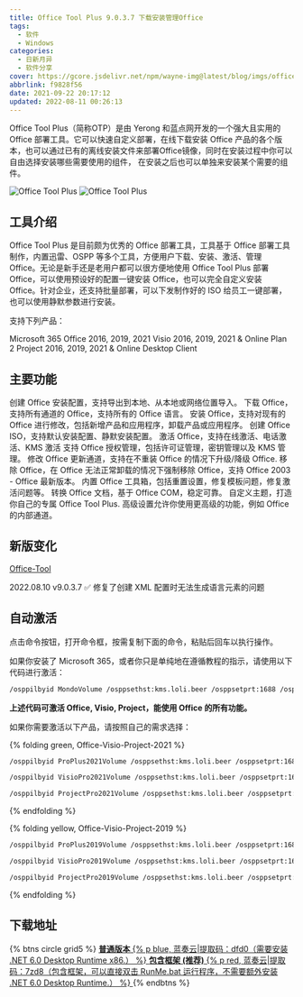 ```yaml
---
title: Office Tool Plus 9.0.3.7 下载安装管理Office
tags:
  - 软件
  - Windows
categories:
  - 日新月异
  - 软件分享
cover: https://gcore.jsdelivr.net/npm/wayne-img@latest/blog/imgs/office1.png
abbrlink: f9828f56
date: 2021-09-22 20:17:12
updated: 2022-08-11 00:26:13
---
```

Office Tool Plus（简称OTP）是由 Yerong 和蓝点网开发的一个强大且实用的 Office 部署工具。它可以快速自定义部署，在线下载安装 Office 产品的各个版本，也可以通过已有的离线安装文件来部署Office镜像，同时在安装过程中你可以自由选择安装哪些需要使用的组件， 在安装之后也可以单独来安装某个需要的组件。

 ![Office Tool Plus](https://gcore.jsdelivr.net/npm/wayne-img@latest/blog/imgs/office1.png) 
  ![Office Tool Plus](https://gcore.jsdelivr.net/npm/wayne-img@latest/blog/imgs/office2.png) 
## 工具介绍

Office Tool Plus 是目前颇为优秀的 Office 部署工具，工具基于 Office 部署工具制作，内置迅雷、OSPP 等多个工具，方便用户下载、安装、激活、管理 Office。无论是新手还是老用户都可以很方便地使用 Office Tool Plus 部署 Office，可以使用预设好的配置一键安装 Office，也可以完全自定义安装 Office。针对企业，还支持批量部署，可以下发制作好的 ISO 给员工一键部署，也可以使用静默参数进行安装。

支持下列产品：

Microsoft 365
Office 2016, 2019, 2021
Visio 2016, 2019, 2021 & Online Plan 2
Project 2016, 2019, 2021 & Online Desktop Client

## 主要功能

创建 Office 安装配置，支持导出到本地、从本地或网络位置导入。
下载 Office，支持所有通道的 Office，支持所有的 Office 语言。
安装 Office，支持对现有的 Office 进行修改，包括新增产品和应用程序，卸载产品或应用程序。
创建 Office ISO，支持默认安装配置、静默安装配置。
激活 Office，支持在线激活、电话激活、KMS 激活
支持 Office 授权管理，包括许可证管理，密钥管理以及 KMS 管理。
修改 Office 更新通道，支持在不重装 Office 的情况下升级/降级 Office.
移除 Office，在 Office 无法正常卸载的情况下强制移除 Office，支持 Office 2003 - Office 最新版本。
内置 Office 工具箱，包括重置设置，修复模板问题，修复激活问题等。
转换 Office 文档，基于 Office COM，稳定可靠。
自定义主题，打造你自己的专属 Office Tool Plus.
高级设置允许你使用更高级的功能，例如 Office 的内部通道。

## 新版变化

[Office-Tool](https://github.com/YerongAI/Office-Tool)

2022.08.10 v9.0.3.7
 ✅ 修复了创建 XML 配置时无法生成语言元素的问题

## 自动激活

点击命令按钮，打开命令框，按需复制下面的命令，粘贴后回车以执行操作。

如果你安装了 Microsoft 365，或者你只是单纯地在遵循教程的指示，请使用以下代码进行激活：
```html
/osppilbyid MondoVolume /osppsethst:kms.loli.beer /osppsetprt:1688 /osppact
```
 **上述代码可激活 Office, Visio, Project，能使用 Office 的所有功能。** 

如果你需要激活以下产品，请按照自己的需求选择：

{% folding green, Office-Visio-Project-2021 %}
```html
/osppilbyid ProPlus2021Volume /osppsethst:kms.loli.beer /osppsetprt:1688 /osppact
```
```html
/osppilbyid VisioPro2021Volume /osppsethst:kms.loli.beer /osppsetprt:1688 /osppact
```
```html
/osppilbyid ProjectPro2021Volume /osppsethst:kms.loli.beer /osppsetprt:1688 /osppact
```
{% endfolding %}

{% folding yellow, Office-Visio-Project-2019 %}
```html
/osppilbyid ProPlus2019Volume /osppsethst:kms.loli.beer /osppsetprt:1688 /osppact
```
```html
/osppilbyid VisioPro2019Volume /osppsethst:kms.loli.beer /osppsetprt:1688 /osppact
```
```html
/osppilbyid ProjectPro2019Volume /osppsethst:kms.loli.beer /osppsetprt:1688 /osppact
```
{% endfolding %}

## 下载地址

{% btns circle grid5 %}
<a href='https://waynewu.lanzoui.com/b016w55rc'>
  <i class='fas fa-download'></i>
  <b>普通版本</b>
  {% p blue, 蓝奏云|提取码：dfd0（需要安装 .NET 6.0 Desktop Runtime x86.） %}
</a>
<a href='https://waynewu.lanzoui.com/b016w55pa'>
  <i class='fas fa-download'></i>
  <b>包含框架 (推荐)</b>
  {% p red, 蓝奏云|提取码：7zd8（包含框架，可以直接双击 RunMe.bat 运行程序，不需要额外安装 .NET 6.0 Desktop Runtime.） %}
</a>
{% endbtns %}